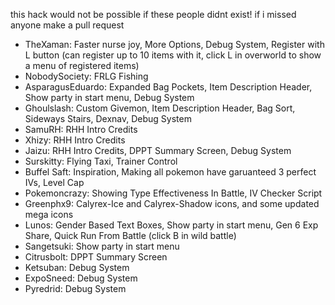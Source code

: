 this hack would not be possible if these people didnt exist! if i missed anyone make a pull request
- TheXaman: Faster nurse joy, More Options, Debug System, Register with L button (can register up to 10 items with it, click L in overworld to show a menu of registered items)
- NobodySociety: FRLG Fishing
- AsparagusEduardo: Expanded Bag Pockets, Item Description Header, Show party in start menu, Debug System
- Ghoulslash: Custom Givemon, Item Description Header, Bag Sort, Sideways Stairs, Dexnav, Debug System
- SamuRH: RHH Intro Credits
- Xhizy: RHH Intro Credits
- Jaizu: RHH Intro Credits, DPPT Summary Screen, Debug System
- Surskitty: Flying Taxi, Trainer Control
- Buffel Saft: Inspiration, Making all pokemon have garuanteed 3 perfect IVs, Level Cap
- Pokemoncrazy: Showing Type Effectiveness In Battle, IV Checker Script
- Greenphx9: Calyrex-Ice and Calyrex-Shadow icons, and some updated mega icons
- Lunos: Gender Based Text Boxes, Show party in start menu, Gen 6 Exp Share, Quick Run From Battle (click B in wild battle)
- Sangetsuki: Show party in start menu
- Citrusbolt: DPPT Summary Screen
- Ketsuban: Debug System
- ExpoSneed: Debug System
- Pyredrid: Debug System
